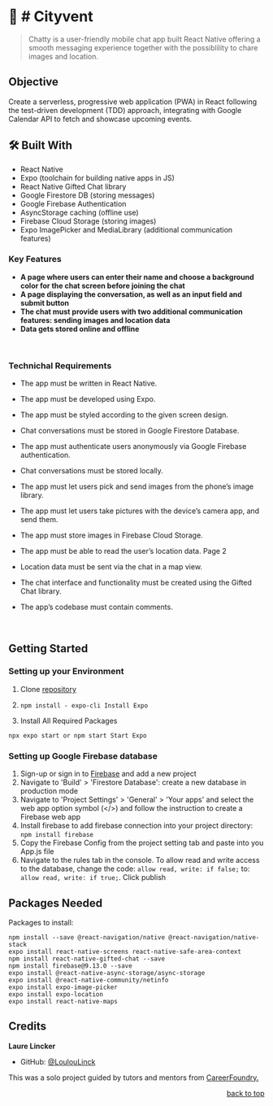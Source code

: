 # 📖 # Cityvent

> Chatty is a user-friendly mobile chat app built React Native offering a smooth messaging experience together with the possiblility to chare images and location.

## Objective
Create a serverless, progressive web application (PWA) in React following the test-driven development (TDD) approach, integrating with Google Calendar API to fetch and showcase upcoming events.

## 🛠 Built With

- React Native
- Expo (toolchain for building native apps in JS)
- React Native Gifted Chat library
- Google Firestore DB (storing messages)
- Google Firebase Authentication
- AsyncStorage caching (offline use)
- Firebase Cloud Storage (storing images)
- Expo ImagePicker and MediaLibrary (additional communication features)

### Key Features 
 
- **A page where users can enter their name and choose a background color for the chat screen before joining the chat**
- **A page displaying the conversation, as well as an input field and submit button**
- **The chat must provide users with two additional communication features: sending images and location data**
- **Data gets stored online and offline**

<br>

### Technichal Requirements

- The app must be written in React Native.
- The app must be developed using Expo.
- The app must be styled according to the given screen design.
- Chat conversations must be stored in Google Firestore Database.
- The app must authenticate users anonymously via Google Firebase authentication.
- Chat conversations must be stored locally.
- The app must let users pick and send images from the phone’s image library.
- The app must let users take pictures with the device’s camera app, and send them.
- The app must store images in Firebase Cloud Storage.
- The app must be able to read the user’s location data.
Page 2
- Location data must be sent via the chat in a map view.
- The chat interface and functionality must be created using the Gifted Chat library.
- The app’s codebase must contain comments.

  <br>

## Getting Started
### Setting up your Environment
1. Clone [repository](https://github.com/LoulouLinck/Chat-App) 

2. ```npm install - expo-cli Install Expo```

3. Install All Required Packages

```4. Navigate to the root folder of the project and run 
npx expo start or npm start Start Expo
```

### Setting up Google Firebase database

1. Sign-up or sign in to [Firebase](https://firebase.google.com/) and add a new project
2. Navigate to 'Build' > 'Firestore Database': create a new database in production mode
3. Navigate to 'Project Settings' > 'General' > 'Your apps' and select the web app option symbol (</>) and follow the instruction to create a Firebase web app
4. Install firebase to add firebase connection into your project directory: `npm install firebase`
5. Copy the Firebase Config from the project setting tab and paste into you App.js file
6. Navigate to the rules tab in the console. To allow read and write access to the database, change the code: `allow read, write: if false;` to: `allow read, write: if true;`. Click publish


## Packages Needed
Packages to install:

    npm install --save @react-navigation/native @react-navigation/native-stack
    expo install react-native-screens react-native-safe-area-context
    npm install react-native-gifted-chat --save
    npm install firebase@9.13.0 --save
    expo install @react-native-async-storage/async-storage
    expo install @react-native-community/netinfo
    expo install expo-image-picker
    expo install expo-location
    expo install react-native-maps

## Credits

**Laure Lincker**

- GitHub: [@LoulouLinck](https://github.com/LoulouLinck)

This was a solo project guided by tutors and mentors from <a href="https://careerfoundry.com/en/courses/become-a-web-developer/">CareerFoundry.</a>
<p align="right"><a href="#readme-top">back to top</a></p>
